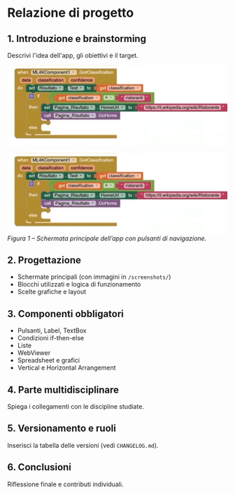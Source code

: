 # Relazione di progetto

## 1. Introduzione e brainstorming
Descrivi l'idea dell'app, gli obiettivi e il target.

![Figura 1 – Schermata iniziale dell’app](../screenshots/esempio.png)

![Figura 1](../screenshots/esempio.png)  
*Figura 1 – Schermata principale dell’app con pulsanti di navigazione.*


## 2. Progettazione
- Schermate principali (con immagini in `/screenshots/`)
- Blocchi utilizzati e logica di funzionamento
- Scelte grafiche e layout

## 3. Componenti obbligatori
- Pulsanti, Label, TextBox
- Condizioni if-then-else
- Liste
- WebViewer
- Spreadsheet e grafici
- Vertical e Horizontal Arrangement

## 4. Parte multidisciplinare
Spiega i collegamenti con le discipline studiate.

## 5. Versionamento e ruoli
Inserisci la tabella delle versioni (vedi `CHANGELOG.md`).

## 6. Conclusioni
Riflessione finale e contributi individuali.

